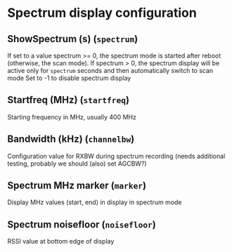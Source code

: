 
# Spectrum display configuration

## ShowSpectrum (s) (``spectrum``)
If set to a value spectrum >= 0, the spectrum mode is started after reboot (otherwise, the scan mode).
If spectrum > 0, the spectrum display will be active only for ``spectrum`` seconds and then automatically switch to scan mode
Set to -1 to disable spectrum display

## Startfreq (MHz) (``startfreq``)
Starting frequency in MHz, usually 400 MHz

## Bandwidth (kHz) (``channelbw``)
Configuration value for RXBW during spectrum recording (needs additional testing, probably we should (also) set AGCBW?)

## Spectrum MHz marker (``marker``)
Display MHz values (start, end) in display in spectrum mode

## Spectrum noisefloor (``noisefloor``)
RSSI value at bottom edge of display



